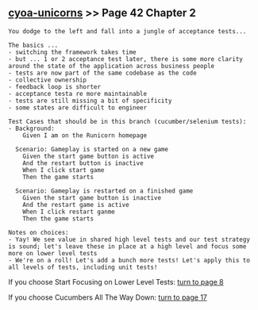 ## [cyoa-unicorns](../page-0/README.md) >> Page 42 Chapter 2

```
You dodge to the left and fall into a jungle of acceptance tests...
```

```
The basics ...
- switching the framework takes time
- but ... 1 or 2 acceptance test later, there is some more clarity around the state of the application across business people
- tests are now part of the same codebase as the code
- collective ownership
- feedback loop is shorter
- acceptance testa re more maintainable
- tests are still missing a bit of specificity
- some states are difficult to engineer
 
Test Cases that should be in this branch (cucumber/selenium tests):
- Background:
    Given I am on the Runicorn homepage

  Scenario: Gameplay is started on a new game
    Given the start game button is active
    And the restart button is inactive
    When I click start game
    Then the game starts

  Scenario: Gameplay is restarted on a finished game
    Given the start game button is inactive
    And the restart game is active
    When I click restart ganme
    Then the game starts

Notes on choices:
- Yay! We see value in shared high level tests and our test strategy is sound; let's leave these in place at a high level and focus some more on lower level tests
- We're on a roll! Let's add a bunch more tests! Let's apply this to all levels of tests, including unit tests!

```

If you choose Start Focusing on Lower Level Tests: [turn to page 8](../page-8/README.md)

If you choose Cucumbers All The Way Down: [turn to page 17](../page-17/README.md)


